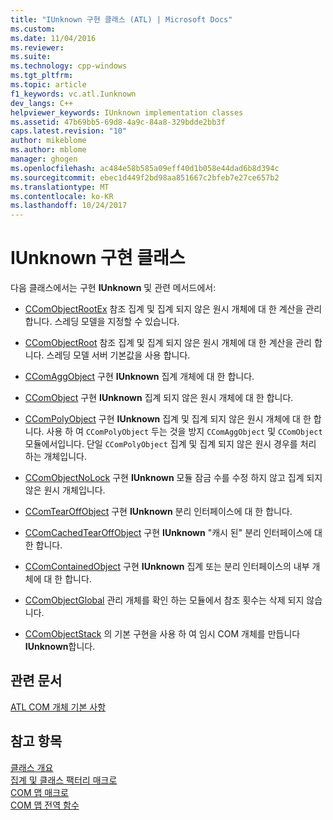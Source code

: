 ```yaml
---
title: "IUnknown 구현 클래스 (ATL) | Microsoft Docs"
ms.custom: 
ms.date: 11/04/2016
ms.reviewer: 
ms.suite: 
ms.technology: cpp-windows
ms.tgt_pltfrm: 
ms.topic: article
f1_keywords: vc.atl.Iunknown
dev_langs: C++
helpviewer_keywords: IUnknown implementation classes
ms.assetid: 47b69bb5-69d8-4a9c-84a8-329bdde2bb3f
caps.latest.revision: "10"
author: mikeblome
ms.author: mblome
manager: ghogen
ms.openlocfilehash: ac484e58b585a09eff40d1b058e44dad6b8d394c
ms.sourcegitcommit: ebec1d449f2bd98aa851667c2bfeb7e27ce657b2
ms.translationtype: MT
ms.contentlocale: ko-KR
ms.lasthandoff: 10/24/2017
---
```

# <a name="iunknown-implementation-classes"></a>IUnknown 구현 클래스
다음 클래스에서는 구현 **IUnknown** 및 관련 메서드에서:  
  
-   [CComObjectRootEx](../atl/reference/ccomobjectrootex-class.md) 참조 집계 및 집계 되지 않은 원시 개체에 대 한 계산을 관리 합니다. 스레딩 모델을 지정할 수 있습니다.  
  
-   [CComObjectRoot](../atl/reference/ccomobjectroot-class.md) 참조 집계 및 집계 되지 않은 원시 개체에 대 한 계산을 관리 합니다. 스레딩 모델 서버 기본값을 사용 합니다.  
  
-   [CComAggObject](../atl/reference/ccomaggobject-class.md) 구현 **IUnknown** 집계 개체에 대 한 합니다.  
  
-   [CComObject](../atl/reference/ccomobject-class.md) 구현 **IUnknown** 집계 되지 않은 원시 개체에 대 한 합니다.  
  
-   [CComPolyObject](../atl/reference/ccompolyobject-class.md) 구현 **IUnknown** 집계 및 집계 되지 않은 원시 개체에 대 한 합니다. 사용 하 여 `CComPolyObject` 두는 것을 방지 `CComAggObject` 및 `CComObject` 모듈에서입니다. 단일 `CComPolyObject` 집계 및 집계 되지 않은 원시 경우를 처리 하는 개체입니다.  
  
-   [CComObjectNoLock](../atl/reference/ccomobjectnolock-class.md) 구현 **IUnknown** 모듈 잠금 수를 수정 하지 않고 집계 되지 않은 원시 개체입니다.  
  
-   [CComTearOffObject](../atl/reference/ccomtearoffobject-class.md) 구현 **IUnknown** 분리 인터페이스에 대 한 합니다.  
  
-   [CComCachedTearOffObject](../atl/reference/ccomcachedtearoffobject-class.md) 구현 **IUnknown** "캐시 된" 분리 인터페이스에 대 한 합니다.  
  
-   [CComContainedObject](../atl/reference/ccomcontainedobject-class.md) 구현 **IUnknown** 집계 또는 분리 인터페이스의 내부 개체에 대 한 합니다.  
  
-   [CComObjectGlobal](../atl/reference/ccomobjectglobal-class.md) 관리 개체를 확인 하는 모듈에서 참조 횟수는 삭제 되지 않습니다.  
  
-   [CComObjectStack](../atl/reference/ccomobjectstack-class.md) 의 기본 구현을 사용 하 여 임시 COM 개체를 만듭니다 **IUnknown**합니다.  
  
## <a name="related-articles"></a>관련 문서  
 [ATL COM 개체 기본 사항](../atl/fundamentals-of-atl-com-objects.md)  
  
## <a name="see-also"></a>참고 항목  
 [클래스 개요](../atl/atl-class-overview.md)   
 [집계 및 클래스 팩터리 매크로](../atl/reference/aggregation-and-class-factory-macros.md)   
 [COM 맵 매크로](../atl/reference/com-map-macros.md)   
 [COM 맵 전역 함수](../atl/reference/com-map-global-functions.md)


